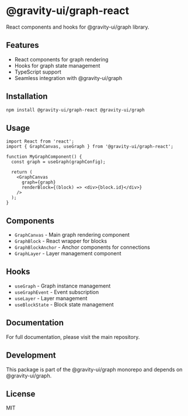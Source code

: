 # @gravity-ui/graph-react

React components and hooks for @gravity-ui/graph library.

## Features

- React components for graph rendering
- Hooks for graph state management
- TypeScript support
- Seamless integration with @gravity-ui/graph

## Installation

```bash
npm install @gravity-ui/graph-react @gravity-ui/graph
```

## Usage

```tsx
import React from 'react';
import { GraphCanvas, useGraph } from '@gravity-ui/graph-react';

function MyGraphComponent() {
  const graph = useGraph(graphConfig);

  return (
    <GraphCanvas 
      graph={graph}
      renderBlock={(block) => <div>{block.id}</div>}
    />
  );
}
```

## Components

- `GraphCanvas` - Main graph rendering component
- `GraphBlock` - React wrapper for blocks
- `GraphBlockAnchor` - Anchor components for connections
- `GraphLayer` - Layer management component

## Hooks

- `useGraph` - Graph instance management
- `useGraphEvent` - Event subscription
- `useLayer` - Layer management
- `useBlockState` - Block state management

## Documentation

For full documentation, please visit the main repository.

## Development

This package is part of the @gravity-ui/graph monorepo and depends on @gravity-ui/graph.

## License

MIT
